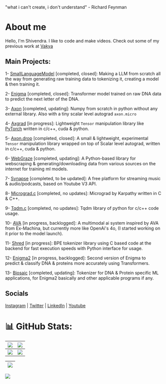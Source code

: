 "what i can't create, i don't understand" - Richard Feynman

# About me
Hello, I'm Shivendra. I like to code and make videos. Check out some of my previous work at [Vakya](https://www.youtube.com/@WeAreVakya)

## Main Projects:
1- [SmallLanguageModel](https://github.com/shivendrra/SmallLanguageModel-project) [completed, closed]: Making a LLM from scratch all the way from generating raw training data to tokenizing it, creating a model & then training it.

2- [Enigma](https://github.com/shivendrra/enigma) [completed, closed]: Transformer model trained on raw DNA data to predict the next letter of the DNA.

3- [Axon](https://github.com/shivendrra/axon) [completed, updating]: Numpy from scratch in python without any external library. Also with a tiny scalar level autograd ``axon.micro``

4- [Axgrad](https://github.com/shivendrra/axgrad) [in progress]: Lightweight ``Tensor`` manipulation library like [PyTorch](https://pytorch.org/) written in c/c++, cuda & python.

5- [Axon.drop](https://github.com/shivendrra/axon-drop) [completed, closed]: A small & lightweight, experimental ``Tensor`` manipulation library wrapped on top of Scalar level autograd, written in c/c++, cuda & python.

6- [WebGraze](https://github.com/shivendrra/web-graze) [completed, updating]: A Python-based library for webscraping & generating/downloading data from various sources on the internet for training ml models.

7- [Synapse](https://github.com/shivendrra/synapse) [completed, to be updated]: A free platform for streaming music & audio/podcasts, based on Youtube V3 API.

8- [Micrograd.c](https://github.com/shivendrra/micrograd.c) [completed, no updates]: Micrograd by Karpathy written in C & C++.

9- [Tqdm.c](https://github.com/shivendrra/tqdm.c) [completed, no updates]: Tqdm library of python for c/c++ code usage.

10- [AVA](https://github.com/shivendrra/AIVA-4x500m) [in progress, backlogged]: A multimodal ai system inspired by AVA from Ex-Machina, but currently more like OpenAi's 4o, (I started working on it prior to the model launch).

11- [Shred](https://github.com/shivendrra/shredword) [in progress]: BPE tokenizer library using C based code at the backend for fast execution speeds with Python interface for usage.

12- [Enigma2](https://github.com/shivendrra/enigma2) [in progress, backlogged]: Second version of Enigma to predict & classify DNA & proteins more accurately using Transformers.

13- [Biosaic](https://github.com/shivendrra/biosaic) [completed, updating]: Tokenizer for DNA & Protein specific ML applications, for Enigma2 basically and other applicable programs if any.

## Socials
[Instagram](https://www.instagram.com/shivendrra_/) | [Twitter](https://twitter.com/shivendrra_) | [LinkedIn](https://www.linkedin.com/in/shivendrra/) | [Youtube](https://youtube.com/@shivendrra_)

# 📊 GitHub Stats:

| ![](http://github-profile-summary-cards.vercel.app/api/cards/stats?username=shivendrra&theme=swift) | ![](http://github-profile-summary-cards.vercel.app/api/cards/productive-time?username=shivendrra&theme=swift&utcOffset=8) |
| ------------- | ------------- |
| ![](http://github-profile-summary-cards.vercel.app/api/cards/repos-per-language?username=shivendrra&theme=swift) | ![](http://github-profile-summary-cards.vercel.app/api/cards/most-commit-language?username=shivendrra&theme=swift) |

| ![](http://github-profile-summary-cards.vercel.app/api/cards/profile-details?username=shivendrra&theme=swift) |
| ----------------------------- |

[![](https://visitcount.itsvg.in/api?id=@shivendrra&icon=0&color=6)](https://visitcount.itsvg.in)

